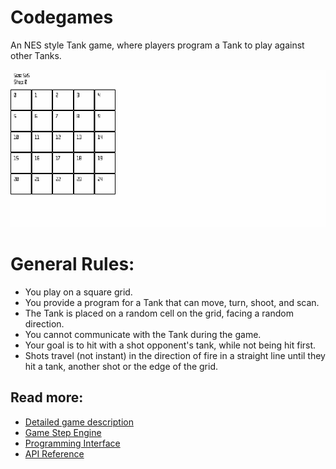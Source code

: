 # Codegames
An NES style Tank game, where players program a Tank to play against other Tanks.

![Game replay examaple](./resources/replay_example_001.gif "Game replay examaple")

# General Rules:
- You play on a square grid.
- You provide a program for a Tank that can move, turn, shoot, and scan.
- The Tank is placed on a random cell on the grid, facing a random direction.
- You cannot communicate with the Tank during the game.
- Your goal is to hit with a shot opponent's tank, while not being hit first.
- Shots travel (not instant) in the direction of fire in a straight line until they hit a tank, another shot or the edge of the grid.

## Read more:
- [Detailed game description](./01_game.md)
- [Game Step Engine](./02_engine.md)
- [Programming Interface](./03_programming.md)
- [API Reference](./04_api.md)